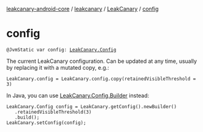 [leakcanary-android-core](../../index.md) / [leakcanary](../index.md) / [LeakCanary](index.md) / [config](./config.md)

# config

`@JvmStatic var config: `[`LeakCanary.Config`](-config/index.md)

The current LeakCanary configuration. Can be updated at any time, usually by replacing it with
a mutated copy, e.g.:

```
LeakCanary.config = LeakCanary.config.copy(retainedVisibleThreshold = 3)
```

In Java, you can use [LeakCanary.Config.Builder](-config/-builder/index.md) instead:

```
LeakCanary.Config config = LeakCanary.getConfig().newBuilder()
   .retainedVisibleThreshold(3)
   .build();
LeakCanary.setConfig(config);
```


